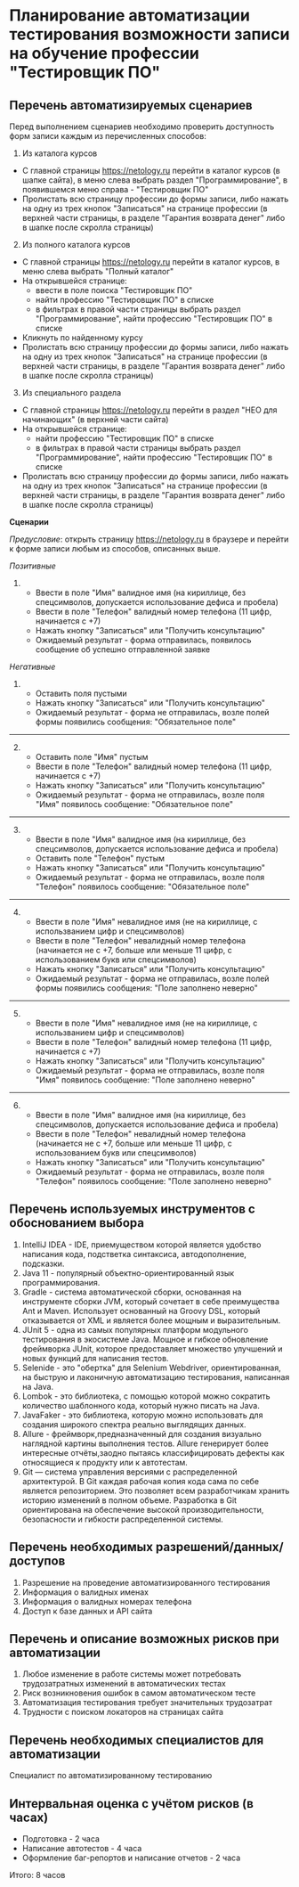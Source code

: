 # Планирование автоматизации тестирования возможности записи на обучение профессии "Тестировщик ПО"

## Перечень автоматизируемых сценариев

Перед выполнением сценариев необходимо проверить доступность форм записи каждым из перечисленных способов:

1. Из каталога курсов
  + С главной страницы https://netology.ru перейти в каталог курсов (в шапке сайта), в меню слева выбрать раздел "Программирование", в появившемся меню справа - "Тестировщик ПО"
  + Пролистать всю страницу профессии до формы записи, либо нажать на одну из трех кнопок "Записаться" на странице профессии (в верхней части страницы, в разделе "Гарантия возврата денег" либо в шапке после скролла страницы)
2. Из полного каталога курсов
  + С главной страницы https://netology.ru перейти в каталог курсов, в меню слева выбрать "Полный каталог"
  + На открывшейся странице:
    - ввести в поле поиска "Тестировщик ПО"
    - найти профессию "Тестировщик ПО" в списке
    - в фильтрах в правой части страницы выбрать раздел "Программирование", найти профессию "Тестировщик ПО" в списке
  + Кликнуть по найденному курсу
  + Пролистать всю страницу профессии до формы записи, либо нажать на одну из трех кнопок "Записаться" на странице профессии (в верхней части страницы, в разделе "Гарантия возврата денег" либо в шапке после скролла страницы)
3. Из специального раздела
  + С главной страницы https://netology.ru перейти в раздел "НЕО для начинающих" (в верхней части сайта)
  + На открывшейся странице:
    - найти профессию "Тестировщик ПО" в списке
    - в фильтрах в правой части страницы выбрать раздел "Программирование", найти профессию "Тестировщик ПО" в списке
  + Пролистать всю страницу профессии до формы записи, либо нажать на одну из трех кнопок "Записаться" на странице профессии (в верхней части страницы, в разделе "Гарантия возврата денег" либо в шапке после скролла страницы)

**Сценарии**

*Предусловие*: открыть страницу https://netology.ru в браузере и перейти к форме записи любым из способов, описанных выше.

*Позитивные*

1. + Ввести в поле "Имя" валидное имя (на кириллице, без спецсимволов, допускается использование дефиса и пробела)
   + Ввести в поле "Телефон" валидный номер телефона (11 цифр, начинается с +7)
   + Нажать кнопку "Записаться" или "Получить консультацию"
   + Ожидаемый результат - форма отправилась, появилось сообщение об успешно отправленной заявке  

*Негативные*

1. + Оставить поля пустыми
   + Нажать кнопку "Записаться" или "Получить консультацию" 
   + Ожидаемый результат - форма не отправилась, возле полей формы появились сообщения: "Обязательное поле"   
---
2. + Оставить поле "Имя" пустым
   + Ввести в поле "Телефон" валидный номер телефона (11 цифр, начинается с +7)
   + Нажать кнопку "Записаться" или "Получить консультацию"  
   + Ожидаемый результат - форма не отправилась, возле поля "Имя" появилось сообщение: "Обязательное поле" 
---
3. + Ввести в поле "Имя" валидное имя (на кириллице, без спецсимволов, допускается использование дефиса и пробела)
   + Оставить поле "Телефон" пустым
   + Нажать кнопку "Записаться" или "Получить консультацию"  
   + Ожидаемый результат - форма не отправилась, возле поля "Телефон" появилось сообщение: "Обязательное поле"
---
4. + Ввести в поле "Имя" невалидное имя (не на кириллице, с использванием цифр и спецсимволов)
   + Ввести в поле "Телефон" невалидный номер телефона (начинается не с +7, больше или меньше 11 цифр, с использованием букв или спецсимволов)
   + Нажать кнопку "Записаться" или "Получить консультацию" 
   + Ожидаемый результат - форма не отправилась, возле полей формы появились сообщения: "Поле заполнено неверно"
---   
5. + Ввести в поле "Имя" невалидное имя (не на кириллице, с использванием цифр и спецсимволов)
   + Ввести в поле "Телефон" валидный номер телефона (11 цифр, начинается с +7)
   + Нажать кнопку "Записаться" или "Получить консультацию"  
   + Ожидаемый результат - форма не отправилась, возле поля "Имя" появилось сообщение: "Поле заполнено неверно" 
---
6. + Ввести в поле "Имя" валидное имя (на кириллице, без спецсимволов, допускается использование дефиса и пробела)
   + Ввести в поле "Телефон" невалидный номер телефона (начинается не с +7, больше или меньше 11 цифр, с использованием букв или спецсимволов)
   + Нажать кнопку "Записаться" или "Получить консультацию" 
   + Ожидаемый результат - форма не отправилась, возле поля "Телефон" появилось сообщение: "Поле заполнено неверно"  
   
 
## Перечень используемых инструментов с обоснованием выбора

1. IntelliJ IDEA - IDE, приемуществом которой является удобство написания кода, подстветка синтаксиса, автодополнение, подсказки.
2. Java 11 - популярный объектно-ориентированный язык программирования.
3. Gradle - система автоматической сборки, основанная на инструменте сборки JVM, который сочетает в себе преимущества Ant и Maven. Использует основанный на Groovy DSL, который отказывается от XML и является более мощным и выразительным.
4. JUnit 5 - одна из самых популярных платформ модульного тестирования в экосистеме Java. Мощное и гибкое обновление фреймворка JUnit, которое предоставляет множество улучшений и новых функций для написания тестов.
5. Selenide - это "обертка" для Selenium Webdriver, ориентированная, на быструю и лаконичную автоматизацию тестирования, написанная на Java.
6. Lombok - это библиотека, с помощью которой можно сократить количество шаблонного кода, который нужно писать на Java.
7. JavaFaker - это библиотека, которую можно использовать для создания широкого спектра реально выглядящих данных.
8. Allure - фреймворк,предназначенный для создания визуально наглядной картины выполнения тестов. Allure генерирует более интересные отчёты,заодно пытаясь классифицировать дефекты как относящиеся к продукту или к автотестам.
9. Git — система управления версиями с распределенной архитектурой. В Git каждая рабочая копия кода сама по себе является репозиторием. Это позволяет всем разработчикам хранить историю изменений в полном объеме. Разработка в Git ориентирована на обеспечение высокой производительности, безопасности и гибкости распределенной системы.

## Перечень необходимых разрешений/данных/доступов

1. Разрешение на проведение автоматизированного тестирования
2. Информация о валидных именах
3. Информация о валидных номерах телефона
4. Доступ к базе данных и API сайта

## Перечень и описание возможных рисков при автоматизации

1. Любое изменение в работе системы может потребовать трудозатратных изменений в автоматических тестах
2. Риск возникновения ошибок в самом автоматическом тесте
3. Автоматизация тестирования требует значительных трудозатрат 
4. Трудности с поиском локаторов на страницах сайта

## Перечень необходимых специалистов для автоматизации

Специалист по автоматизированному тестированию

## Интервальная оценка с учётом рисков (в часах)

+ Подготовка - 2 часа
+ Написание автотестов - 4 часа
+ Оформление баг-репортов и написание отчетов - 2 часа

Итого: 8 часов
